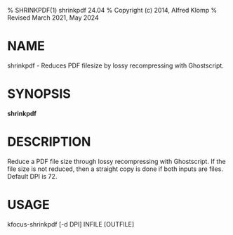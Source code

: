 % SHRINKPDF(1) shrinkpdf 24.04
% Copyright (c) 2014, Alfred Klomp
% Revised March 2021, May 2024

# NAME
shrinkpdf - Reduces PDF filesize by lossy recompressing with Ghostscript.

# SYNOPSIS
**shrinkpdf**

# DESCRIPTION
Reduce a PDF file size through lossy recompressing with Ghostscript.
If the file size is not reduced, then a straight copy is done if both
inputs are files. Default DPI is 72.

# USAGE
kfocus-shrinkpdf [-d DPI] INFILE [OUTFILE]

